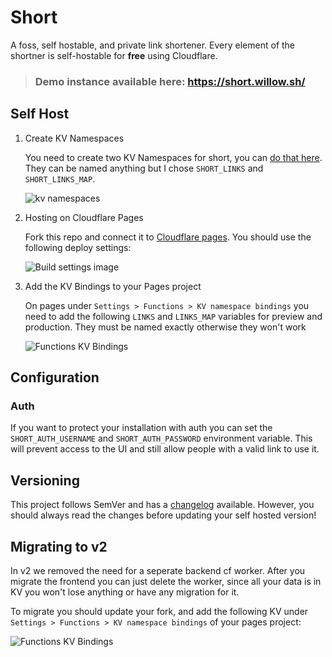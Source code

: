 # Short

A foss, self hostable, and private link shortener. Every element of the shortner is self-hostable for **free** using Cloudflare.

> ### Demo instance available here: https://short.willow.sh/

## Self Host

1. Create KV Namespaces

    You need to create two KV Namespaces for short, you can [do that here](https://dash.cloudflare.com/?to=/:account/workers/kv/namespaces). They can be named anything but I chose `SHORT_LINKS` and `SHORT_LINKS_MAP`.

    ![kv namespaces](https://i.imgur.com/JXFSXk9.png)

2. Hosting on Cloudflare Pages

    Fork this repo and connect it to [Cloudflare pages](https://dash.cloudflare.com/?to=/:account/pages). You should use the following deploy settings:

    ![Build settings image](https://i.imgur.com/RGr41rU.png)

3. Add the KV Bindings to your Pages project

    On pages under `Settings > Functions > KV namespace bindings` you need to add the following `LINKS` and `LINKS_MAP` variables for preview and production. They must be named exactly otherwise they won't work

    ![Functions KV Bindings](https://i.imgur.com/C33xfMw.png)

## Configuration

### Auth

If you want to protect your installation with auth you can set the `SHORT_AUTH_USERNAME` and `SHORT_AUTH_PASSWORD` environment variable. This will prevent access to the UI and still allow people with a valid link to use it.

## Versioning

This project follows SemVer and has a [changelog](./CHANGELOG.md) available. However, you should always read the changes before updating your self hosted version!

## Migrating to v2

In v2 we removed the need for a seperate backend cf worker. After you migrate the frontend you can just delete the worker, since all your data is in KV you won't lose anything or have any migration for it.

To migrate you should update your fork, and add the following KV under `Settings > Functions > KV namespace bindings` of your pages project:

![Functions KV Bindings](https://i.imgur.com/C33xfMw.png)